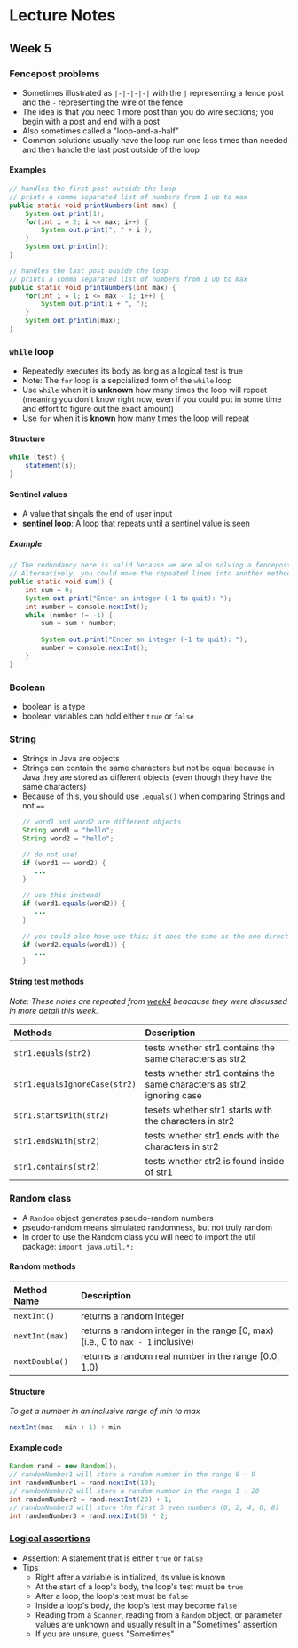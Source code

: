 # Lecture Notes
## Week 5

### Fencepost problems
* Sometimes illustrated as `|-|-|-|-|` with the `|` representing a fence post and the `-` representing the wire of the fence
* The idea is that you need 1 more post than you do wire sections; you begin with a post and end with a post
* Also sometimes called a "loop-and-a-half"
* Common solutions usually have the loop run one less times than needed and then handle the last post outside of the loop

#### Examples
```java
// handles the first post outside the loop
// prints a comma separated list of numbers from 1 up to max
public static void printNumbers(int max) {
    System.out.print(1);
    for(int i = 2; i <= max; i++) {
        System.out.print(", " + i );
    }
    System.out.println();
}
```

```java
// handles the last post ouside the loop
// prints a comma separated list of numbers from 1 up to max
public static void printNumbers(int max) {
    for(int i = 1; i <= max - 1; i++) {
        System.out.print(i + ", ");
    }
    System.out.println(max);
}
```

### `while` loop
* Repeatedly executes its body as long as a logical test is true
* Note: The `for` loop is a sepcialized form of the `while` loop
* Use `while` when it is __unknown__ how many times the loop will repeat (meaning you don't know right now, even if you could put in some time and effort to figure out the exact amount)
* Use `for` when it is __known__ how many times the loop will repeat

#### Structure
```java
while (test) {
    statement(s);
}
```

#### Sentinel values
* A value that singals the end of user input
* __sentinel loop__: A loop that repeats until a sentinel value is seen

##### Example

```java
// The redundancy here is valid because we are also solving a fencepost problem
// Alternatively, you could move the repeated lines into another method
public static void sum() {
    int sum = 0;
    System.out.print("Enter an integer (-1 to quit): ");
    int number = console.nextInt();
    while (number != -1) {
        sum = sum + number;
        
        System.out.print("Enter an integer (-1 to quit): ");
        number = console.nextInt();
    }
}
```
### Boolean
* boolean is a type
* boolean variables can hold either `true` or `false`

### String
* Strings in Java are objects
* Strings can contain the same characters but not be equal because in Java they are stored as different objects (even though they have the same characters)
 * Because of this, you should use `.equals()` when comparing Strings and not `==`
    ```java
    // word1 and word2 are different objects
    String word1 = "hello";
    String word2 = "hello";

    // do not use!
    if (word1 == word2) {
       ...
    }

    // use this instead!
    if (word1.equals(word2)) {
       ...
    }

    // you could also have use this; it does the same as the one directly above
    if (word2.equals(word1)) {
       ...
    }
    ```

#### String test methods
_Note: These notes are repeated from [week4](../week4/lecture-notes.md) beacause they were discussed in more detail this week._

| __Methods__ | __Description__ |
| :--- | :--- |
| `str1.equals(str2)` | tests whether str1 contains the same characters as str2 |
| `str1.equalsIgnoreCase(str2)` | tests whether str1 contains the same characters as str2, ignoring case |
| `str1.startsWith(str2)` | tesets whether str1 starts with the characters in str2 |
| `str1.endsWith(str2)` | tests whether str1 ends with the characters in str2 |
| `str1.contains(str2)` | tests whether str2 is found inside of str1 |

### Random class
* A `Random` object generates pseudo-random numbers
* pseudo-random means simulated randomness, but not truly random
* In order to use the Random class you will need to import the util package: `import java.util.*;`

#### Random methods
| __Method Name__ | __Description__ |
| :--- | :--- |
| `nextInt()` | returns a random integer |
| `nextInt(max)` | returns a random integer in the range [0, max) (i.e., 0 to `max - 1` inclusive) |
| `nextDouble()` | returns a random real number in the range [0.0, 1.0) |

#### Structure
_To get a number in an inclusive range of min to max_

```java
nextInt(max - min + 1) + min
```

#### Example code

```java
Random rand = new Random();
// randomNumber1 will store a random number in the range 0 – 9
int randomNumber1 = rand.nextInt(10);
// randomNumber2 will store a random number in the range 1 - 20
int randomNumber2 = rand.nextInt(20) + 1;
// randomNumber3 will store the first 5 even numbers (0, 2, 4, 6, 8)
int randomNumber3 = rand.nextInt(5) * 2;
```
### [Logical assertions](#assertions)
* Assertion: A statement that is either `true` or `false`
* Tips
    * Right after a variable is initialized, its value is known
    * At the start of a loop's body, the loop's test must be `true`
    * After a loop, the loop's test must be `false`
    * Inside a loop's body, the loop's test may become `false`
    * Reading from a `Scanner`, reading from a `Random` object, or parameter values are unknown and usually result in a "Sometimes" assertion
    * If you are unsure, guess "Sometimes"
